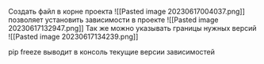 Создать файл в корне проекта
![[Pasted image 20230617004037.png]]
позволяет установить зависимости в проекте
![[Pasted image 20230617132947.png]]
Так же можно указывать границы нужных версий
![[Pasted image 20230617134239.png]]

pip freeze выводит в консоль текущие версии зависимостей